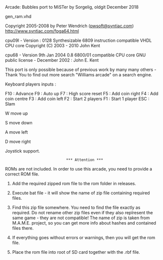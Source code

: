 
 Arcade: Bubbles port to MiSTer by Sorgelig, oldgit
 December 2018
 

 gen_ram.vhd

 Copyright 2005-2008 by Peter Wendrich (pwsoft@syntiac.com)
 http://www.syntiac.com/fpga64.html

 cpu09l - Version : 0128
 Synthesizable 6809 instruction compatible VHDL CPU core
 Copyright (C) 2003 - 2010 John Kent

 cpu68 - Version 9th Jan 2004 0.8
 6800/01 compatible CPU core 
 GNU public license - December 2002 : John E. Kent


 This port is only possible because of previous work by many many others - Thank You
 to find out more search "Williams arcade" on a search engine.  
 
 
 Keyboard players inputs :

   F10 : Advance
   F9  : Auto up
   F7  : High score reset
   F5  : Add coin right
   F4  : Add coin centre
   F3  : Add coin left
   F2  : Start 2 players
   F1  : Start 1 player
   ESC : Slam  
   
   W move up
   
   S move down
   
   A move left
   
   D move right



 Joystick support.
 
 


                                *** Attention ***

ROMs are not included. In order to use this arcade, you need to provide a correct ROM file.

1) Add the required zipped rom file to the rom folder in releases.

2) Execute bat file - it will show the name of zip file containing required files.

3) Find this zip file somewhere. You need to find the file exactly as required.
   Do not rename other zip files even if they also replresent the same game - they are not compatible!
   The name of zip is taken from M.A.M.E. project, so you can get more info about
   hashes and contained files there.

4) If everything goes without errors or warnings, then you will get the rom file.

6) Place the rom file into root of SD card together with the .rbf file.
